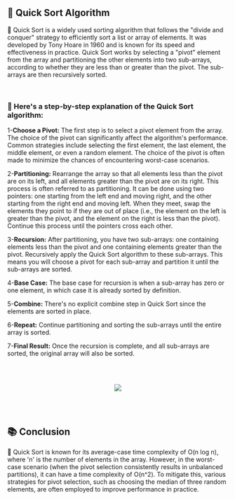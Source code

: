 <h2>📍 Quick Sort Algorithm</h2>

<p>🔹 Quick Sort is a widely used sorting algorithm that follows the "divide and conquer" strategy to efficiently sort a list or array of elements. It was developed by Tony Hoare in 1960 and is known for its speed and effectiveness in practice. Quick Sort works by selecting a "pivot" element from the array and partitioning the other elements into two sub-arrays, according to whether they are less than or greater than the pivot. The sub-arrays are then recursively sorted.</p>
<br />

<h3>📝 Here's a step-by-step explanation of the Quick Sort algorithm:</h3>

<p>1-<b>Choose a Pivot:</b> The first step is to select a pivot element from the array. The choice of the pivot can significantly affect the algorithm's performance. Common strategies include selecting the first element, the last element, the middle element, or even a random element. The choice of the pivot is often made to minimize the chances of encountering worst-case scenarios.</p>
<p>2-<b>Partitioning:</b> Rearrange the array so that all elements less than the pivot are on its left, and all elements greater than the pivot are on its right. This process is often referred to as partitioning. It can be done using two pointers: one starting from the left end and moving right, and the other starting from the right end and moving left. When they meet, swap the elements they point to if they are out of place (i.e., the element on the left is greater than the pivot, and the element on the right is less than the pivot). Continue this process until the pointers cross each other.</p>
<p>3-<b>Recursion:</b> After partitioning, you have two sub-arrays: one containing elements less than the pivot and one containing elements greater than the pivot. Recursively apply the Quick Sort algorithm to these sub-arrays. This means you will choose a pivot for each sub-array and partition it until the sub-arrays are sorted.</p>
<p>4-<b>Base Case:</b> The base case for recursion is when a sub-array has zero or one element, in which case it is already sorted by definition.</p>
<p>5-<b>Combine:</b> There's no explicit combine step in Quick Sort since the elements are sorted in place.</p>
<p>6-<b>Repeat:</b> Continue partitioning and sorting the sub-arrays until the entire array is sorted.</p>
<p>7-<b>Final Result:</b> Once the recursion is complete, and all sub-arrays are sorted, the original array will also be sorted.</p>
<br />
<br />
<p align="center">
  <image src="https://upload.wikimedia.org/wikipedia/commons/6/6a/Sorting_quicksort_anim.gif" />
</p>
<br />
<br />
<h2>📚 Conclusion</h2>
    
<p>🔸 Quick Sort is known for its average-case time complexity of O(n log n), where 'n' is the number of elements in the array. However, in the worst-case scenario (when the pivot selection consistently results in unbalanced partitions), it can have a time complexity of O(n^2). To mitigate this, various strategies for pivot selection, such as choosing the median of three random elements, are often employed to improve performance in practice.</p>